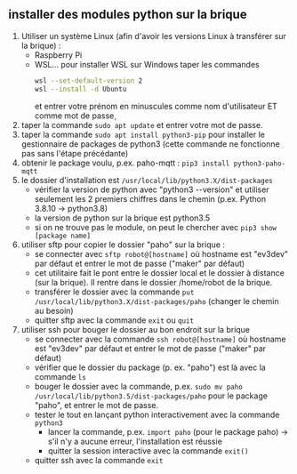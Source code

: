 ## installer des modules python sur la brique

1. Utiliser un système Linux (afin d'avoir les versions Linux à transférer sur la brique) :
    * Raspberry Pi
    * WSL... pour installer WSL sur Windows taper les commandes
        ```bash
        wsl --set-default-version 2
        wsl --install -d Ubuntu
        ```
        et entrer votre prénom en minuscules comme nom d'utilisateur ET comme mot de passe¸
1. taper la commande `sudo apt update` et entrer votre mot de passe.
1. taper la commande `sudo apt install python3-pip` pour installer le gestionnaire de packages de python3 (cette commande ne fonctionne pas sans l'étape précédante)
1. obtenir le package voulu, p.ex. paho-mqtt : `pip3 install python3-paho-mqtt`
1. le dossier d'installation est `/usr/local/lib/python3.X/dist-packages`
    * vérifier la version de python avec "python3 --version" et utiliser seulement les 2 premiers chiffres dans le chemin (p.ex. Python 3.8.10 -> python3.8) 
    * la version de python sur la brique est python3.5
    * si on ne trouve pas le module, on peut le chercher avec `pip3 show [package name]`
1. utiliser sftp pour copier le dossier "paho" sur la brique :
    * se connecter avec `sftp robot@[hostname]` où hostname est "ev3dev" par défaut et entrer le mot de passe ("maker" par défaut)
    * cet utilitaire fait le pont entre le dossier local et le dossier à distance (sur la brique). Il rentre dans le dossier /home/robot de la brique.
    * transférer le dossier avec la commande `put /usr/local/lib/python3.X/dist-packages/paho` (changer le chemin au besoin)
    * quitter sftp avec la commande `exit` ou `quit`
1. utiliser ssh pour bouger le dossier au bon endroit sur la brique
    * se connecter avec la commande `ssh robot@[hostname]` où hostname est "ev3dev" par défaut et entrer le mot de passe ("maker" par défaut)
    * vérifier que le dossier du package (p. ex. "paho") est là avec la commande `ls`
    * bouger le dossier avec la commande, p.ex. `sudo mv paho /usr/local/lib/python3.5/dist-packages/paho` pour le package "paho", et entrer le mot de passe. 
    * tester le tout en lançant python interactivement avec la commande `python3`
        * lancer la commande, p.ex. `import paho` (pour le package paho) -> s'il n'y a aucune erreur, l'installation est réussie
        * quitter la session interactive avec la commande `exit()`
    * quitter ssh avec la commande `exit`

